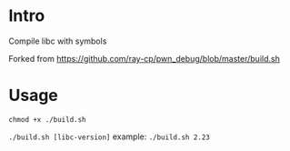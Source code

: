 # Intro
Compile libc with symbols

Forked from https://github.com/ray-cp/pwn_debug/blob/master/build.sh

# Usage
`chmod +x ./build.sh`


`./build.sh [libc-version]`
example:
`./build.sh 2.23`

